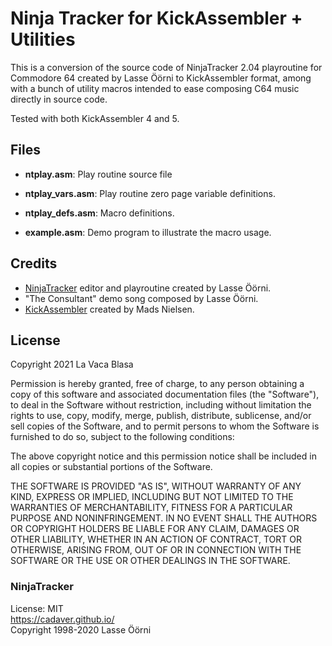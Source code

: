 # Ninja Tracker for KickAssembler + Utilities

This is a conversion of the source code of NinjaTracker 2.04 playroutine for Commodore 64 created by Lasse Öörni to KickAssembler format, among with a bunch of utility macros intended to ease composing C64 music directly in source code.

Tested with both KickAssembler 4 and 5. 


## Files

* **ntplay.asm**: 
Play routine source file

* **ntplay_vars.asm**: 
Play routine zero page variable definitions.

* **ntplay_defs.asm**:
Macro definitions.

* **example.asm**:
Demo program to illustrate the macro usage.

## Credits

* [NinjaTracker](https://cadaver.github.io/) editor and playroutine created by Lasse Öörni.
* "The Consultant" demo song composed by Lasse Öörni.
* [KickAssembler](http://theweb.dk/KickAssembler) created by Mads Nielsen.

## License

Copyright 2021 La Vaca Blasa

Permission is hereby granted, free of charge, to any person obtaining a copy of this software and associated documentation files (the "Software"), to deal in the Software without restriction, including without limitation the rights to use, copy, modify, merge, publish, distribute, sublicense, and/or sell copies of the Software, and to permit persons to whom the Software is furnished to do so, subject to the following conditions:

The above copyright notice and this permission notice shall be included in all copies or substantial portions of the Software.

THE SOFTWARE IS PROVIDED "AS IS", WITHOUT WARRANTY OF ANY KIND, EXPRESS OR IMPLIED, INCLUDING BUT NOT LIMITED TO THE WARRANTIES OF MERCHANTABILITY, FITNESS FOR A PARTICULAR PURPOSE AND NONINFRINGEMENT. IN NO EVENT SHALL THE AUTHORS OR COPYRIGHT HOLDERS BE LIABLE FOR ANY CLAIM, DAMAGES OR OTHER LIABILITY, WHETHER IN AN ACTION OF CONTRACT, TORT OR OTHERWISE, ARISING FROM, OUT OF OR IN CONNECTION WITH THE SOFTWARE OR THE USE OR OTHER DEALINGS IN THE SOFTWARE.

### NinjaTracker
License: MIT  
https://cadaver.github.io/  
Copyright 1998-2020 Lasse Öörni  

